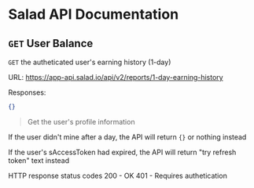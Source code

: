 # Salad API Documentation

## `GET` User Balance
`GET` the autheticated user's earning history (1-day)

URL: https://app-api.salad.io/api/v2/reports/1-day-earning-history

Responses:
```json
{}
```

> Get the user's profile information

If the user didn't mine after a day, the API will return `{}` or nothing instead

If the user's sAccessToken had expired, the API will return "try refresh token" text instead

HTTP response status codes
200	- OK
401 - Requires authetication